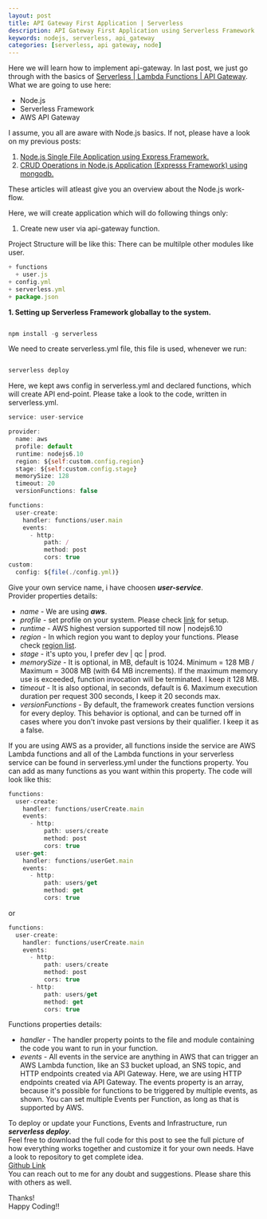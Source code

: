 ```yaml
---
layout: post
title: API Gateway First Application | Serverless
description: API Gateway First Application using Serverless Framework
keywords: nodejs, serverless, api_gateway
categories: [serverless, api gateway, node]
---
```


Here we will learn how to implement api-gateway. In last post, we just go through with the basics of [Serverless | Lambda Functions | API Gateway](https://thepandeysoni.org/2017/11/05/serverless-lambda-functions-api-gateway/). 
What we are going to use here:

* Node.js
* Serverless Framework
* AWS API Gateway

I assume, you all are aware with Node.js basics. If not, please have a look on my previous posts:

1. [Node.js Single File Application using Express Framework.](https://thepandeysoni.org/2016/05/02/node.js-single-file-application-using-express-framework/)
1. [CRUD Operations in Node.js Application (Expresss Framework) using mongodb.](https://thepandeysoni.org/2016/05/04/CRUD-operations-in-node.js-application-(expresss=framework)-using-mongodb/)

These articles will atleast give you an overview about the Node.js work-flow.

Here, we will create application which will do following things only:

1. Create new user via api-gateway function.

Project Structure will be like this:
There can be multilple other modules like user.

```js
+ functions
  + user.js
+ config.yml
+ serverless.yml
+ package.json
```

**1. Setting up Serverless Framework globallay to the system.**

```js

npm install -g serverless

```
We need to create serverless.yml file, this file is used, whenever we run:

```js

serverless deploy

```
Here, we kept aws config in serverless.yml and declared functions, which will create API end-point. Please take a look to the code, written in serverless.yml.

```js
service: user-service

provider:
  name: aws
  profile: default
  runtime: nodejs6.10
  region: ${self:custom.config.region}
  stage: ${self:custom.config.stage}
  memorySize: 128
  timeout: 20
  versionFunctions: false

functions:
  user-create:
    handler: functions/user.main
    events:
      - http:
          path: /
          method: post
          cors: true
custom:
  config: ${file(./config.yml)}
```

Give your own service name, i have choosen **_user-service_**.   
Provider properties details:  
 * _name_ - We are using **_aws_**.  
 * _profile_ - set profile on your system. Please check [link](https://goo.gl/ZbFVFp) for setup.  
 * _runtime_ - AWS highest version supported till now | nodejs6.10  
 * _region_ - In which region you want to deploy your functions. Please check [region list](https://goo.gl/8k7Wo3).  
 * _stage_ - it's upto you, I prefer dev | qc | prod.   
 * _memorySize_ - It is optional, in MB, default is 1024. Minimum = 128 MB / Maximum = 3008 MB (with 64 MB increments). If the maximum memory use is exceeded, function invocation will be terminated. I keep it 128 MB.  
 * _timeout_ - It is also optional, in seconds, default is 6. Maximum execution duration per request  300 seconds, I keep it 20 seconds max.  
 * _versionFunctions_ - By default, the framework creates function versions for every deploy. This behavior is optional, and can be turned off in cases where you don't invoke past versions by their qualifier. I keep it as a false.  

If you are using AWS as a provider, all functions inside the service are AWS Lambda functions and all of the Lambda functions in your serverless service can be found in serverless.yml under the functions property. You can add as many functions as you want within this property. The code will look like this:

```js
functions:
  user-create:
    handler: functions/userCreate.main
    events:
      - http:
          path: users/create
          method: post
          cors: true
  user-get:
    handler: functions/userGet.main
    events:
      - http:
          path: users/get
          method: get
          cors: true
```
or
```js
functions:
  user-create:
    handler: functions/userCreate.main
    events:
      - http:
          path: users/create
          method: post
          cors: true
      - http:
          path: users/get
          method: get
          cors: true
```
Functions properties details:
 * _handler_ - The handler property points to the file and module containing the code you want to run in your function.
 * _events_ - All events in the service are anything in AWS that can trigger an AWS Lambda function, like an S3 bucket upload, an SNS topic, and HTTP endpoints created via API Gateway. Here, we are using HTTP endpoints created via API Gateway. The events property is an array, because it's possible for functions to be triggered by multiple events, as shown. You can set multiple Events per Function, as long as that is supported by AWS.

To deploy or update your Functions, Events and Infrastructure, run **_serverless deploy_**.  
Feel free to download the full code for this post to see the full picture of how everything works together and customize it for your own needs. Have a look to repository to get complete idea.   
[Github Link](https://github.com/pandeysoni/serverless-api-gateway)   
You can reach out to me for any doubt and suggestions. Please share this with others as well.  

Thanks!  
Happy Coding!!
